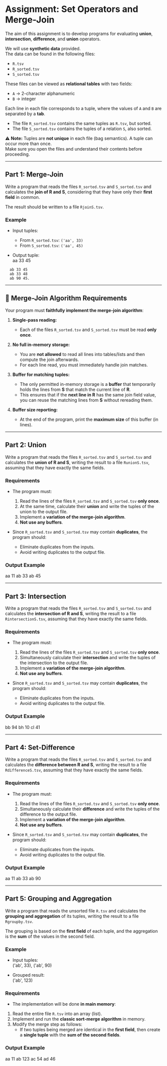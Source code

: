 # Assignment: Set Operators and Merge-Join

The aim of this assignment is to develop programs for evaluating **union**, **intersection**, **difference**, and **union** operators.

We will use **synthetic data** provided.  
The data can be found in the following files:

- `R.tsv`
- `R_sorted.tsv`
- `S_sorted.tsv`

These files can be viewed as **relational tables** with two fields:
- `A` → 2-character alphanumeric
- `B` → integer  

Each line in each file corresponds to a tuple, where the values of `A` and `B` are separated by a **tab**.  

- The file `R_sorted.tsv` contains the same tuples as `R.tsv`, but sorted.  
- The file `S_sorted.tsv` contains the tuples of a relation `S`, also sorted.  

⚠️ **Note:** Tuples are **not unique** in each file (bag semantics). A tuple can occur more than once.  
Make sure you open the files and understand their contents before proceeding.

---

## Part 1: Merge-Join

Write a program that reads the files `R_sorted.tsv` and `S_sorted.tsv` and calculates the **join of R and S**, considering that they have only their **first field** in common.  

The result should be written to a file `RjoinS.tsv`.

### Example
- Input tuples:  
  - From `R_sorted.tsv`: `('aa', 33)`  
  - From `S_sorted.tsv`: `('aa', 45)`  

- Output tuple:  
    aa 33 45

```The output tuples are written to RjoinS.tsv separated by tabs, for example:
  ab 33 45 
  ab 33 48 
  ab 90 45.
```

---

## 🔑 Merge-Join Algorithm Requirements

Your program must **faithfully implement the merge-join algorithm**:

1. **Single-pass reading:**  
   - Each of the files `R_sorted.tsv` and `S_sorted.tsv` must be read **only once**.  

2. **No full in-memory storage:**  
   - You are **not allowed** to read all lines into tables/lists and then compute the join afterwards.  
   - For each line read, you must immediately handle join matches.  

3. **Buffer for matching tuples:**  
   - The only permitted in-memory storage is a **buffer** that temporarily holds the lines from **S** that match the current line of **R**.  
   - This ensures that if the **next line in R** has the same join field value, you can reuse the matching lines from **S** without rereading them.  

4. **Buffer size reporting:**  
   - At the end of the program, print the **maximum size** of this buffer (in lines).  

---


## Part 2: Union

Write a program that reads the files `R_sorted.tsv` and `S_sorted.tsv` and calculates the **union of R and S**, writing the result to a file `RunionS.tsv`, assuming that they have exactly the same fields.  

### Requirements
- The program must:
  1. Read the lines of the files `R_sorted.tsv` and `S_sorted.tsv` **only once**.  
  2. At the same time, calculate their **union** and write the tuples of the union to the output file.  
  3. Implement a **variation of the merge-join algorithm**.  
  4. **Not use any buffers**.  

- Since `R_sorted.tsv` and `S_sorted.tsv` may contain **duplicates**, the program should:  
  - Eliminate duplicates from the inputs.  
  - Avoid writing duplicates to the output file.  

### Output Example
  aa 11
  ab 33
  ab 45


---

## Part 3: Intersection

Write a program that reads the files `R_sorted.tsv` and `S_sorted.tsv` and calculates the **intersection of R and S**, writing the result to a file `RintersectionS.tsv`, assuming that they have exactly the same fields.  

### Requirements
- The program must:
  1. Read the lines of the files `R_sorted.tsv` and `S_sorted.tsv` **only once**.  
  2. Simultaneously calculate their **intersection** and write the tuples of the intersection to the output file.  
  3. Implement a **variation of the merge-join algorithm**.  
  4. **Not use any buffers**.  

- Since `R_sorted.tsv` and `S_sorted.tsv` may contain **duplicates**, the program should:  
  - Eliminate duplicates from the inputs.  
  - Avoid writing duplicates to the output file.  

### Output Example
  bb 94
  bh 10
  cl 41


---

## Part 4: Set-Difference

Write a program that reads the files `R_sorted.tsv` and `S_sorted.tsv` and calculates the **difference between R and S**, writing the result to a file `RdifferenceS.tsv`, assuming that they have exactly the same fields.  

### Requirements
- The program must:
  1. Read the lines of the files `R_sorted.tsv` and `S_sorted.tsv` **only once**.  
  2. Simultaneously calculate their **difference** and write the tuples of the difference to the output file.  
  3. Implement a **variation of the merge-join algorithm**.  
  4. **Not use any buffers**.  

- Since `R_sorted.tsv` and `S_sorted.tsv` may contain **duplicates**, the program should:  
  - Eliminate duplicates from the inputs.  
  - Avoid writing duplicates to the output file.  

### Output Example
  aa 11
  ab 33
  ab 90


---

## Part 5: Grouping and Aggregation

Write a program that reads the unsorted file `R.tsv` and calculates the **grouping and aggregation** of its tuples, writing the result to a file `Rgroupby.tsv`.  

The grouping is based on the **first field** of each tuple, and the aggregation is the **sum** of the values in the second field.  

### Example
- Input tuples:  
  ('ab', 33), ('ab', 90)

- Grouped result:  
  ('ab', 123)

  
### Requirements
- The implementation will be done **in main memory**:
1. Read the entire file `R.tsv` into an array (list).  
2. Implement and run the **classic sort-merge algorithm** in memory.  
3. Modify the merge step as follows:  
   - If two tuples being merged are identical in the **first field**, then create a **single tuple** with the **sum of the second fields**.  

### Output Example
  aa 11
  ab 123
  ac 54
  ad 46
